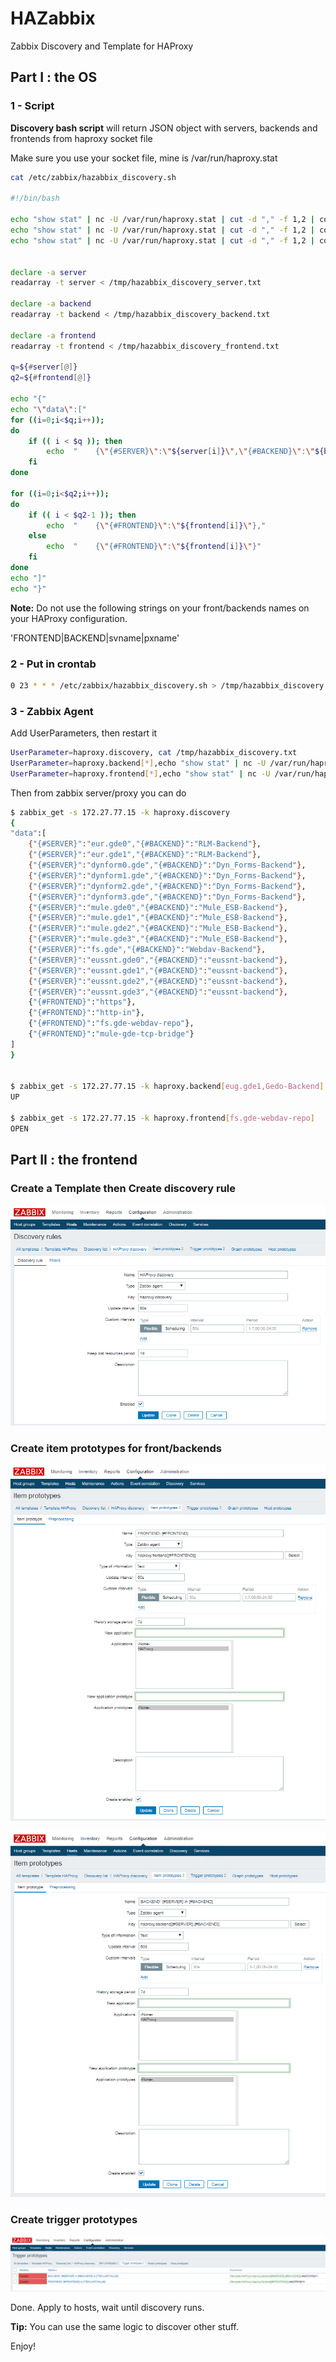 # HAZabbix
Zabbix Discovery and Template for HAProxy 

## Part I : the OS

### 1 - Script

__Discovery bash script__ will return JSON object with servers, backends and frontends from haproxy socket file

Make sure you use  your socket file, mine is /var/run/haproxy.stat

``` bash
cat /etc/zabbix/hazabbix_discovery.sh

#!/bin/bash

echo "show stat" | nc -U /var/run/haproxy.stat | cut -d "," -f 1,2 | column -s, -t | egrep -v 'FRONTEND|BACKEND|svname|pxname' | awk '{ print $2}' > /tmp/hazabbix_discovery_server.txt
echo "show stat" | nc -U /var/run/haproxy.stat | cut -d "," -f 1,2 | column -s, -t | egrep -v 'FRONTEND|BACKEND|svname|pxname' | awk '{ print $1}' > /tmp/hazabbix_discovery_backend.txt
echo "show stat" | nc -U /var/run/haproxy.stat | cut -d "," -f 1,2 | column -s, -t | grep FRONTEND | awk '{ print $1 }'> /tmp/hazabbix_discovery_frontend.txt


declare -a server
readarray -t server < /tmp/hazabbix_discovery_server.txt

declare -a backend
readarray -t backend < /tmp/hazabbix_discovery_backend.txt

declare -a frontend
readarray -t frontend < /tmp/hazabbix_discovery_frontend.txt

q=${#server[@]}
q2=${#frontend[@]}

echo "{"
echo "\"data\":["
for ((i=0;i<$q;i++));
do
    if (( i < $q )); then
        echo  "    {\"{#SERVER}\":\"${server[i]}\",\"{#BACKEND}\":\"${backend[i]}\"},"
    fi
done

for ((i=0;i<$q2;i++));
do
    if (( i < $q2-1 )); then
        echo  "    {\"{#FRONTEND}\":\"${frontend[i]}\"},"
    else
        echo  "    {\"{#FRONTEND}\":\"${frontend[i]}\"}"
    fi
done
echo "]"
echo "}"
```

__Note:__ Do not use the following strings on your front/backends names on your HAProxy configuration.

'FRONTEND|BACKEND|svname|pxname'

### 2 - Put in crontab

``` bash
0 23 * * * /etc/zabbix/hazabbix_discovery.sh > /tmp/hazabbix_discovery.txt
```

### 3 - Zabbix Agent

Add UserParameters, then restart it

``` bash
UserParameter=haproxy.discovery, cat /tmp/hazabbix_discovery.txt
UserParameter=haproxy.backend[*],echo "show stat" | nc -U /var/run/haproxy.stat | grep -w $1 | grep -w $2 | cut -d "," -f 18
UserParameter=haproxy.frontend[*],echo "show stat" | nc -U /var/run/haproxy.stat | grep FRONTEND | grep -w $1 | cut -d "," -f 18
```

Then from zabbix server/proxy you can do

``` bash
$ zabbix_get -s 172.27.77.15 -k haproxy.discovery
{
"data":[
    {"{#SERVER}":"eur.gde0","{#BACKEND}":"RLM-Backend"},
    {"{#SERVER}":"eur.gde1","{#BACKEND}":"RLM-Backend"},
    {"{#SERVER}":"dynform0.gde","{#BACKEND}":"Dyn_Forms-Backend"},
    {"{#SERVER}":"dynform1.gde","{#BACKEND}":"Dyn_Forms-Backend"},
    {"{#SERVER}":"dynform2.gde","{#BACKEND}":"Dyn_Forms-Backend"},
    {"{#SERVER}":"dynform3.gde","{#BACKEND}":"Dyn_Forms-Backend"},
    {"{#SERVER}":"mule.gde0","{#BACKEND}":"Mule_ESB-Backend"},
    {"{#SERVER}":"mule.gde1","{#BACKEND}":"Mule_ESB-Backend"},
    {"{#SERVER}":"mule.gde2","{#BACKEND}":"Mule_ESB-Backend"},
    {"{#SERVER}":"mule.gde3","{#BACKEND}":"Mule_ESB-Backend"},
    {"{#SERVER}":"fs.gde","{#BACKEND}":"Webdav-Backend"},
    {"{#SERVER}":"eussnt.gde0","{#BACKEND}":"eussnt-backend"},
    {"{#SERVER}":"eussnt.gde1","{#BACKEND}":"eussnt-backend"},
    {"{#SERVER}":"eussnt.gde2","{#BACKEND}":"eussnt-backend"},
    {"{#SERVER}":"eussnt.gde3","{#BACKEND}":"eussnt-backend"},
    {"{#FRONTEND}":"https"},
    {"{#FRONTEND}":"http-in"},
    {"{#FRONTEND}":"fs.gde-webdav-repo"},
    {"{#FRONTEND}":"mule-gde-tcp-bridge"}
]
}


$ zabbix_get -s 172.27.77.15 -k haproxy.backend[eug.gde1,Gedo-Backend]
UP

$ zabbix_get -s 172.27.77.15 -k haproxy.frontend[fs.gde-webdav-repo]
OPEN
```

## Part II : the frontend

### Create a Template then __Create discovery rule__

![myimage-alt-tag](discovery.png)

### __Create item prototypes__ for front/backends

![myimage-alt-tag](frontend.png)

![myimage-alt-tag](backend.png)

### __Create trigger prototypes__

![myimage-alt-tag](triggers.png)


Done. Apply to hosts, wait until discovery runs.


__Tip:__ You can use the same logic to discover other stuff.


Enjoy!





